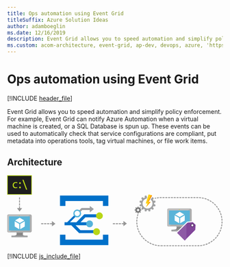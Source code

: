 ```yaml
---
title: Ops automation using Event Grid
titleSuffix: Azure Solution Ideas
author: adamboeglin
ms.date: 12/16/2019
description: Event Grid allows you to speed automation and simplify policy enforcement. For example, Event Grid can notify Azure Automation when a virtual machine is created, or a SQL Database is spun up. These events can be used to automatically check that service configurations are compliant, put metadata into operations tools, tag virtual machines, or file work items.
ms.custom: acom-architecture, event-grid, ap-dev, devops, azure, 'https://azure.microsoft.com/solutions/architecture/ops-automation-using-event-grid/'
---
```

# Ops automation using Event Grid

[!INCLUDE [header_file](../header.md)]

Event Grid allows you to speed automation and simplify policy enforcement. For example, Event Grid can notify Azure Automation when a virtual machine is created, or a SQL Database is spun up. These events can be used to automatically check that service configurations are compliant, put metadata into operations tools, tag virtual machines, or file work items.

## Architecture

<svg class="architecture-diagram" aria-labelledby="ops-automation-using-event-grid" height="288" viewbox="0 0 437 144"  xmlns="http://www.w3.org/2000/svg">
    <g fill="none" fill-rule="evenodd" stroke="none" stroke-width="1">
        <path d="M355.334 103.51h-12.336c1.624 5.736-.56 6.56-10.12 6.56v3.003h32.513v-3.004c-9.562 0-10.499-.82-8.872-6.559h-1.185z" fill="#888"/>
        <path d="M370.993 67.176h-44.02c-1.497 0-2.703 1.337-2.703 2.831v30.697c0 1.486 1.206 2.808 2.702 2.808h44.021c1.492 0 3.004-1.322 3.004-2.808V70.007c0-1.498-1.512-2.83-3.004-2.83" fill="#AEAEAE"/>
        <path d="M371.024 67.179l-.03-.002h-44.022c-1.496 0-2.702 1.336-2.702 2.831v30.696c0 1.487 1.206 2.809 2.702 2.809h1.047l43.005-36.334z" fill="#BEBEBE"/>
        <path fill="#59B4D9" d="M328.039 99.686h42.077V71.002h-42.077z"/>
        <path fill="#59B4D9" d="M328.04 99.686h.057V71.003l38.468-.057h.002l-38.528.057z"/>
        <path fill="#A0A1A2" d="M332.877 113.073h32.514v-3.005h-32.514z"/>
        <path d="M349.649 69.26a.706.706 0 11-1.412 0 .706.706 0 011.412 0" fill="#B8D432"/>
        <path d="M349.676 84.475a.285.285 0 01-.133-.038l-8.756-5.055a.265.265 0 010-.458l8.703-5.021a.266.266 0 01.262 0l8.759 5.056c.081.046.13.134.13.229a.26.26 0 01-.13.228l-8.7 5.02a.28.28 0 01-.135.039M348.418 96.76a.251.251 0 01-.134-.037l-8.729-5.038a.259.259 0 01-.136-.23v-10.11c0-.096.051-.183.136-.23a.264.264 0 01.266 0l8.73 5.037c.077.05.13.135.13.231v10.11a.269.269 0 01-.13.23.274.274 0 01-.133.036M350.89 96.76a.287.287 0 01-.138-.037.27.27 0 01-.128-.23V86.446c0-.093.05-.18.128-.229l8.73-5.036a.256.256 0 01.262 0 .26.26 0 01.134.228v10.046c0 .098-.05.183-.134.23l-8.726 5.038a.233.233 0 01-.128.036" fill="#FFF"/>
        <path fill="#1E1E1E" d="M.853 38.544h48.443V.655H.853z"/>
        <path d="M138.653 100.99h25.867l-.716-2.141.715-3.89h-15.833l9.833-10.053h29.083l-.25-1.133-.333-4.897h-30.833L140.27 94.959h-12.99l11.496-11.38c-.907-.872-1.882-1.804-2.86-2.742l-14.416 14.122h-5.225V100.99h13.54l15.899 15.952h33.168V110.91H148.52l-9.867-9.921z" fill="#0070C9"/>
        <path d="M175.687 68.323l-8.25-6.25v4.024H150.77l-5.278 5.318c.98.937 1.953 1.87 2.86 2.74l3.75-3.86h15.335v4.695l8.25-6.667z" fill="#9EA0A2"/>
        <path d="M31.084 115.51H18.748c1.624 5.736-.56 6.56-10.12 6.56v3.003H41.14v-3.004c-9.562 0-10.499-.82-8.872-6.559h-1.185z" fill="#888"/>
        <path d="M46.743 79.176H2.723c-1.497 0-2.703 1.337-2.703 2.831v30.697c0 1.486 1.206 2.808 2.702 2.808h44.021c1.492 0 3.004-1.322 3.004-2.808V82.007c0-1.498-1.512-2.83-3.004-2.83" fill="#AEAEAE"/>
        <path d="M46.774 79.179l-.03-.002H2.722c-1.496 0-2.702 1.336-2.702 2.831v30.696c0 1.487 1.206 2.809 2.702 2.809h1.047l43.005-36.334z" fill="#BEBEBE"/>
        <path fill="#59B4D9" d="M3.789 111.686h42.077V83.002H3.789z"/>
        <path fill="#59B4D9" d="M3.79 111.686h.057V83.003l38.468-.057h.002l-38.528.057z"/>
        <path fill="#A0A1A2" d="M8.627 125.073h32.514v-3.005H8.627z"/>
        <path d="M25.399 81.26a.706.706 0 11-1.412 0 .706.706 0 011.412 0" fill="#B8D432"/>
        <path d="M25.426 96.475a.285.285 0 01-.133-.038l-8.756-5.055a.265.265 0 010-.458l8.703-5.021a.266.266 0 01.262 0l8.759 5.056c.081.046.13.134.13.229a.26.26 0 01-.13.228l-8.7 5.02a.28.28 0 01-.135.039M24.168 108.76a.251.251 0 01-.134-.037l-8.729-5.038a.259.259 0 01-.136-.23v-10.11c0-.096.051-.183.136-.23a.264.264 0 01.266 0l8.73 5.037c.077.05.13.135.13.231v10.11a.269.269 0 01-.13.23.274.274 0 01-.133.036M26.64 108.76a.287.287 0 01-.138-.037.27.27 0 01-.128-.23V98.446c0-.093.05-.18.128-.229l8.73-5.036a.256.256 0 01.262 0 .26.26 0 01.134.228v10.046c0 .098-.05.183-.134.23l-8.726 5.038a.233.233 0 01-.128.036" fill="#FFF"/>
        <path fill="#0070C9" d="M194.02 120.073v10h-76v-10h-11v21h98v-21zM118.02 62.073v-10h76v10h11v-21h-98v21z"/>
        <path d="M182.103 77.086a6.875 6.875 0 119.723 9.723 6.875 6.875 0 01-9.723-9.723" fill="#B8D616"/>
        <path d="M141.925 82.507a5.359 5.359 0 01-5.359-5.36 5.36 5.36 0 115.359 5.36m0-13.288a7.929 7.929 0 10.001 15.858 7.929 7.929 0 00-.001-15.858M173.881 98.133a6.942 6.942 0 11-13.883 0 6.942 6.942 0 0113.883 0" fill="#54B3DB"/>
        <path d="M188.048 114.05a6.941 6.941 0 01-6.942 6.941 6.941 6.941 0 110-13.883 6.942 6.942 0 016.942 6.942" fill="#B8D616"/>
        <path d="M297.537 57.044c0-.317-.026-.62-.054-.938l3.202-1.774a15.838 15.838 0 00-.82-3.069l-3.652.066a14.17 14.17 0 00-.926-1.64l1.88-3.136a16.349 16.349 0 00-2.237-2.236l-1.853 1.098-.78 1.164-1.68 2.475a10.087 10.087 0 013.916 7.99c0 5.583-4.512 10.107-10.094 10.107-5.569 0-10.093-4.524-10.093-10.107 0-5 3.624-9.128 8.386-9.948l.767-3.109-1.773-3.2a15.72 15.72 0 00-3.053.82l.052 3.663c-.555.264-1.11.57-1.626.925l-3.135-1.878a15.452 15.452 0 00-2.237 2.236l1.88 3.136c-.358.515-.649 1.071-.927 1.64l-3.664-.066a16.8 16.8 0 00-.807 3.07l3.188 1.773a11.316 11.316 0 000 1.876l-3.188 1.774c.172 1.06.45 2.09.82 3.07l3.652-.067c.277.57.57 1.124.926 1.64l-1.879 3.136a16.269 16.269 0 002.236 2.248l3.136-1.89a13.18 13.18 0 001.626.938l-.053 3.651c.978.371 1.997.648 3.054.82l1.787-3.2c.303.025.608.052.925.052.32 0 .636-.026.94-.053l1.772 3.201a15.848 15.848 0 003.07-.82l-.067-3.652c.57-.277 1.112-.582 1.642-.938l3.135 1.89a17.21 17.21 0 002.236-2.248l-1.879-3.136c.344-.515.648-1.07.926-1.64l3.652.066c.37-.978.65-2.01.82-3.069l-3.2-1.773c.025-.317.051-.62.051-.938" fill="#A0A1A2"/>
        <path d="M265.272 72.364a2.213 2.213 0 01-2.21-2.21c0-1.216.993-2.208 2.21-2.208s2.196.992 2.196 2.209a2.202 2.202 0 01-2.196 2.209zm6.628-1.455v-1.574l-.087-.08-1.61-.542-.414-1.085.796-1.654.088-.185-.498-.503-.606-.61-.211.107-1.573.807-1.085-.304-.687-1.76h-1.561l-.08.08-.542 1.607-1.098.414-1.825-.878-1.112 1.1.106.209.807 1.573-.45 1.083-1.905.687v1.573l.226.067 1.679.555.45 1.084-.86 1.826 1.112 1.125.21-.107 1.575-.806 1.085.449.688 1.906h1.573l.067-.226.555-1.68 1.072-.45 1.839.862 1.112-1.112-.107-.211-.806-1.575.31-1.097 1.767-.675z" fill="#7A7A7A"/>
        <path d="M286.544 38.71l-.609 1.917-1.044 3.335-.503 1.6-.438 1.401-3.043 9.67c-.065.185.027.331.24.331h2.803c.093 0 .16.026.198.08.067.066.081.16.041.265l-2.898 7.025c-.079.185-.026.225.107.065l9.167-10.398c.132-.159.08-.277-.119-.277l-3.003.013-.555.013c-.198 0-.29-.145-.186-.317l2.858-5.093.674-1.218.781-1.402 1.667-2.949.953-1.72a18.223 18.223 0 00-7.09-2.342" fill="#FCD116"/>
        <path d="M291.8 40.131l-6.642 13.605h1.655c-.148-.03-.211-.155-.119-.304l2.857-5.093.675-1.218.781-1.402 1.667-2.949.952-1.72a18.333 18.333 0 00-1.826-.919M290.458 53.724l-1.854.008-6.85 10.278 8.823-10.009c.132-.158.08-.277-.119-.277" fill="#FF8C00"/>
        <path fill="#81469A" d="M343.1 116.4l22.145-21.796 11.314-.897 6.322 6.137-.721 10.834-22.304 22.479z"/>
        <path d="M376.93 92.674l-.901.071-10.5.833-.727.058-.518.511-21.167 20.834-1.437 1.414 1.426 1.425 15.333 15.333 1.42 1.42 1.414-1.425 21.333-21.5.526-.53.05-.746.667-10 .06-.924-.663-.644-5.667-5.5-.65-.63zm-.743 2.065l5.666 5.5-.666 10-21.334 21.5-15.333-15.334 21.167-20.833 10.5-.833z" fill="#FFF"/>
        <path fill="#8E5AA5" d="M344.52 116.406l15.333 15.334 3.334-3.36V98.035z"/>
        <path d="M379.103 101.156a3.834 3.834 0 11-7.668 0 3.834 3.834 0 017.668 0" fill="#633A74"/>
        <path d="M377.258 101.156a1.988 1.988 0 11-3.976 0 1.988 1.988 0 013.976 0" fill="#FFF"/>
        <path d="M1.095 38.073h47.8V1.214h-47.8v36.859zM0 39.285h49.989V0H0v39.285z" fill="#B8D616"/>
        <path fill="#B8D616" d="M40.582 29.073H38.27L30.832 9.136h2.313zM27.707 15.791a1.782 1.782 0 11-3.563-.001 1.782 1.782 0 013.563.001M27.707 24.604a1.782 1.782 0 11-3.563-.002 1.782 1.782 0 013.563.002M20.615 25.448c-.577.295-1.854.687-3.483.687-3.658 0-6.036-2.431-6.036-6.066 0-3.66 2.553-6.312 6.512-6.312 1.302 0 2.454.318 3.056.614l-.502 1.669c-.525-.294-1.353-.564-2.554-.564-2.779 0-4.283 2.014-4.283 4.494 0 2.75 1.804 4.446 4.208 4.446 1.252 0 2.078-.32 2.704-.59l.378 1.622z"/>
        <path fill="#969696" d="M25.878 66.295v-3.723h-1.8v3.723h-4.265l5.235 7.066 5.235-7.066zM24.077 49.073h1.801v-4.5h-1.801zM24.077 55.073h1.801v-4.5h-1.801zM24.077 61.073h1.801v-4.5h-1.801zM97.748 97.888l-7.067-5.235v4.335H86.77v1.799h3.912v4.336zM68.77 98.787h4.5v-1.8h-4.5zM80.77 98.787h4.5v-1.8h-4.5zM74.77 98.787h4.5v-1.8h-4.5zM242.581 97.662l-7.067-5.236v4.563h-3.412v1.798h3.412v4.11zM220.103 98.787h4.5v-1.799h-4.5zM214.103 98.787h4.5v-1.799h-4.5zM226.103 98.787h4.5v-1.799h-4.5zM386.793 143.306h-1.346v-1.8h1.346c.867 0 1.743-.023 2.604-.07l.097 1.798c-.893.048-1.802.072-2.7.072M379.748 143.306h4v-1.8h-4zM374.048 143.306h4v-1.8h-4zM368.348 143.306h4v-1.8h-4zM362.648 143.306h4v-1.8h-4zM356.947 143.306h4v-1.8h-4zM351.248 143.306h4v-1.8h-4zM345.548 143.306h4v-1.8h-4zM339.848 143.306h4v-1.8h-4zM334.148 143.306h4v-1.8h-4zM328.447 143.306h4v-1.8h-4zM322.748 143.306h4v-1.8h-4zM317.048 143.306h4v-1.8h-4zM315.348 143.306h-4c-.262 0-.521-.002-.782-.006l.027-1.8c.25.004.503.006.755.006h4v1.8zM308.837 143.244a50.175 50.175 0 01-4.055-.369l.237-1.785c1.293.172 2.607.291 3.908.356l-.09 1.798zM391.22 143.112l-.158-1.793a48.248 48.248 0 003.89-.506l.305 1.774a50.43 50.43 0 01-4.037.525M303.07 142.618a49.375 49.375 0 01-3.983-.84l.442-1.744c1.266.32 2.557.594 3.84.809l-.299 1.775zM396.958 142.262l-.367-1.762a46.913 46.913 0 003.804-.959l.511 1.727c-1.29.383-2.62.72-3.948.994M297.417 141.32a49.25 49.25 0 01-3.858-1.302l.646-1.68c1.214.467 2.465.889 3.718 1.256l-.506 1.727zM402.556 140.746l-.572-1.707a48.272 48.272 0 003.668-1.4l.71 1.652a49.772 49.772 0 01-3.806 1.455M291.958 139.37a49.616 49.616 0 01-3.675-1.746l.838-1.594a47.81 47.81 0 003.542 1.684l-.705 1.655zM407.945 138.578l-.77-1.627a48.214 48.214 0 003.476-1.821l.9 1.556a49.047 49.047 0 01-3.606 1.892M286.769 136.791a49.366 49.366 0 01-3.447-2.165l1.019-1.483a47.903 47.903 0 003.323 2.086l-.895 1.562zM413.04 135.793l-.956-1.525a48.256 48.256 0 003.24-2.217l1.075 1.443a49.59 49.59 0 01-3.36 2.3M281.913 133.622a50.186 50.186 0 01-3.17-2.552l1.183-1.355a48.567 48.567 0 003.057 2.46l-1.07 1.447zM417.769 132.434l-1.125-1.404a47.976 47.976 0 002.959-2.578l1.236 1.308a49.71 49.71 0 01-3.07 2.674M277.458 129.909a51.024 51.024 0 01-2.854-2.902l1.334-1.21a49.389 49.389 0 002.752 2.8l-1.232 1.311zM422.077 128.55l-1.28-1.265a48.384 48.384 0 002.637-2.904l1.381 1.154a49.515 49.515 0 01-2.738 3.014M273.465 125.703a49.92 49.92 0 01-2.498-3.216l1.467-1.045a47.64 47.64 0 002.406 3.1l-1.375 1.16zM425.904 124.19l-1.42-1.105a47.763 47.763 0 002.283-3.192l1.505.986a49.6 49.6 0 01-2.368 3.312M269.985 121.057a50.217 50.217 0 01-2.105-3.485l1.578-.868a47.809 47.809 0 002.029 3.361l-1.502.992zM429.195 119.418l-1.54-.934a47.627 47.627 0 001.895-3.433l1.611.804a50.455 50.455 0 01-1.966 3.563M267.07 116.037a50.226 50.226 0 01-1.683-3.71l1.668-.677a48.422 48.422 0 001.623 3.576l-1.608.811zM431.906 114.296l-1.639-.747a48.95 48.95 0 001.48-3.632l1.693.61a49.959 49.959 0 01-1.534 3.77M264.765 110.705a49.407 49.407 0 01-1.233-3.88l1.736-.474a47.877 47.877 0 001.188 3.74l-1.691.614zM433.998 108.889l-1.715-.551a47.5 47.5 0 001.043-3.781l1.754.406a49.873 49.873 0 01-1.082 3.926M263.107 105.149a49.534 49.534 0 01-.77-4l1.78-.267c.195 1.298.444 2.594.742 3.853l-1.752.414zM435.44 103.27l-1.768-.344c.249-1.275.448-2.581.59-3.88l1.79.199a49.26 49.26 0 01-.612 4.025M262.11 99.434a49.866 49.866 0 01-.296-4.061l1.799-.056a48.1 48.1 0 00.286 3.912l-1.79.205zM436.212 97.522l-1.795-.136c.091-1.2.137-2.426.137-3.641v-.278l1.8-.017.001.295c0 1.26-.048 2.53-.143 3.777M263.587 93.648l-1.8-.004c.002-1.351.061-2.72.173-4.067l1.793.149a49.353 49.353 0 00-.166 3.922M434.515 91.795a48.334 48.334 0 00-.316-3.91l1.787-.219a50.13 50.13 0 01.328 4.057l-1.8.072zM263.92 88.065l-1.787-.211a49.27 49.27 0 01.644-4.02l1.764.359a46.974 46.974 0 00-.62 3.872M433.968 86.233a47.567 47.567 0 00-.771-3.846l1.748-.427c.32 1.312.589 2.655.8 3.993l-1.777.28zM264.902 82.565l-1.75-.42a48.757 48.757 0 011.113-3.918l1.709.565a47.64 47.64 0 00-1.072 3.773M432.773 80.774a48.612 48.612 0 00-1.22-3.73l1.687-.63a49.4 49.4 0 011.265 3.872l-1.732.488zM430.94 75.489a48.267 48.267 0 00-1.648-3.563l1.6-.822a50.325 50.325 0 011.713 3.697l-1.664.688zM428.5 70.454a48.222 48.222 0 00-2.057-3.344l1.495-1.004a49.935 49.935 0 012.132 3.469l-1.57.879zM425.488 65.742a48.43 48.43 0 00-2.433-3.082l1.368-1.171a50.738 50.738 0 012.522 3.196l-1.457 1.056zM421.948 61.413a48.744 48.744 0 00-2.772-2.778l1.22-1.323c.995.92 1.963 1.89 2.876 2.882l-1.324 1.22zM417.93 57.526a48.927 48.927 0 00-3.076-2.436l1.058-1.455a50.22 50.22 0 013.192 2.528l-1.174 1.363zM413.488 54.134a48.346 48.346 0 00-3.337-2.06l.88-1.57a49.768 49.768 0 013.466 2.14l-1.009 1.49zM408.685 51.283a47.28 47.28 0 00-3.554-1.654l.692-1.661a48.72 48.72 0 013.688 1.716l-.826 1.6zM403.584 49.018a47.604 47.604 0 00-3.727-1.227l.491-1.731c1.3.368 2.601.796 3.87 1.272l-.634 1.686zM299.35 47.47l-.497-1.73c1.296-.374 1.387-.326 2.716-.592l.353 1.764c-1.281.257-1.323.198-2.571.557M398.245 47.365a47.784 47.784 0 00-3.846-.78l.285-1.777c1.333.214 2.676.486 3.991.809l-.43 1.748zM303.563 46.615l-.291-1.776a49.518 49.518 0 014.04-.494l.146 1.794a48.652 48.652 0 00-3.895.476M392.75 46.35a48.368 48.368 0 00-3.91-.324l.075-1.8c1.355.06 2.72.173 4.057.339l-.223 1.786zM309.121 46.033l-.082-1.797a50.557 50.557 0 012.31-.053h1.73v1.8h-1.73c-.748 0-1.49.018-2.228.05M387.172 45.985l-3.993-.002v-1.8h4.007zM377.48 45.983h4v-1.8h-4zM371.779 45.983h4v-1.8h-4zM366.079 45.983h4v-1.8h-4zM360.379 45.983h4v-1.8h-4zM354.679 45.983h4v-1.8h-4zM348.98 45.983h4v-1.8h-4zM343.279 45.983h4v-1.8h-4zM337.579 45.983h4v-1.8h-4zM331.879 45.983h4v-1.8h-4zM326.179 45.983h4v-1.8h-4zM320.48 45.983h4v-1.8h-4zM314.779 45.983h4v-1.8h-4z"/>
    </g>
</svg>

[!INCLUDE [js_include_file](../../_js/index.md)]

